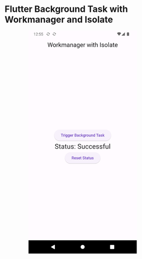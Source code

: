 # Flutter Background Task with Workmanager and Isolate

<p align="center">
    <img src="screenshots/Screenshot_1708541732.png" width="350">
</p>
